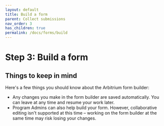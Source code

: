 ```yaml
---
layout: default
title: Build a form
parent: Collect submissions
nav_order: 3
has_children: true
permalink: /docs/forms/build
---
```


# Step 3: Build a form

## Things to keep in mind

Here's a few things you should know about the Arbitrium form builder:
- Any changes you make in the form builder are saved automatically. You can leave at any time and resume your work later.
- Program Admins can also help build your form. However, collaborative editing isn't supported at this time – working on the form builder at the same time may risk losing your changes.
  <!-- - Learn more about setting your Program Admins here. -->
